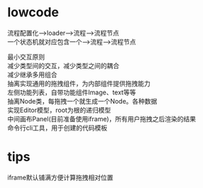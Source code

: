 # lowcode
流程配置化-->loader-->流程-->流程节点  
一个状态机就对应包含一个-->流程-->流程节点 

最小交互原则  
减少类型间的交互，减少类型之间的耦合  
减少继承多用组合  
抽离实现通用的拖拽组件，为内部组件提供拖拽能力  
左侧功能列表，自带功能组件Image、text等等  
抽离Node类，每拖拽一个就生成一个Node。各种数据  
实现Editor模型，root为根的递归模型  
中间画布Panel(目前准备使用iframe)，所有用户拖拽之后渲染的结果   
命令行cli工具，用于创建的代码模板  

# tips
iframe默认铺满方便计算拖拽相对位置
